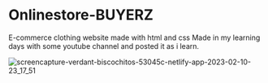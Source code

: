 # Onlinestore-BUYERZ
E-commerce clothing website made with html and css 
Made in my learning days with some youtube channel and posted it as i learn.


![screencapture-verdant-biscochitos-53045c-netlify-app-2023-02-10-23_17_51](https://user-images.githubusercontent.com/96942950/218160492-dd18c111-f1d3-46b7-9955-1f488eb95fbb.png)
